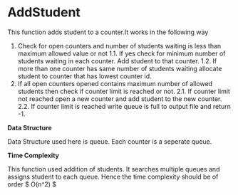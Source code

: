 # AddStudent
This function adds student to a counter.It works in the following way
1. Check for open counters and number of students waiting is less than maximum allowed value or not
    1.1. If yes check for minimum number of students waiting in each counter. Add student to that counter.
    1.2. If more than one counter has same number of students waiting allocate student to counter that has lowest counter id.
2. If all open counters opened contains maximum number of allowed students then check if counter limit is reached or not. 
    2.1. If counter limit not reached open a new counter and add student to the new counter.
    2.2. If counter limit is reached write queue is full to output file and return -1.

**Data Structure**

Data Structure used here is queue. Each counter is a seperate queue.

**Time Complexity**

This function used addition of students. It searches multiple queues and assigns student to each queue. Hence the time complexity should be of order $ O(n^2) $

